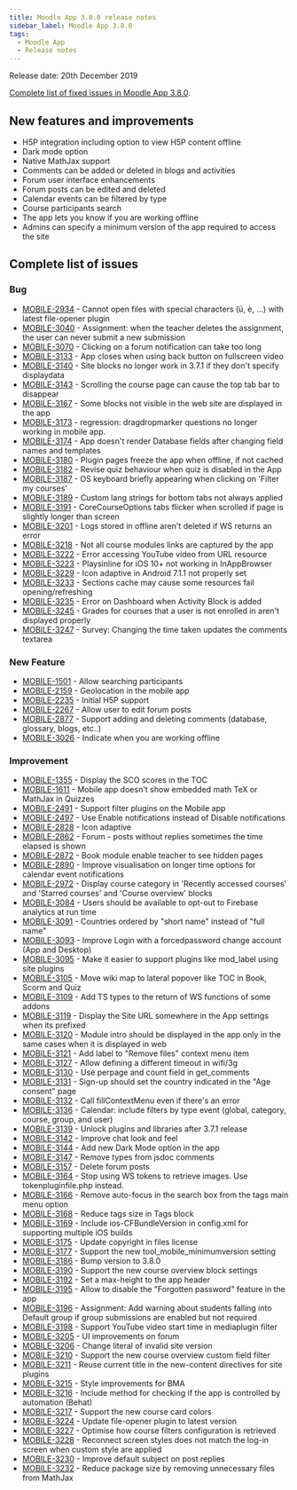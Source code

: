 ```yaml
---
title: Moodle App 3.8.0 release notes
sidebar_label: Moodle App 3.8.0
tags:
  - Moodle App
  - Release notes
---
```


Release date: 20th December 2019

[Complete list of fixed issues in Moodle App 3.8.0](https://moodle.atlassian.net/jira/secure/ReleaseNote.jspa?projectId=10070&version=16861).

## New features and improvements

- H5P integration including option to view H5P content offline
- Dark mode option
- Native MathJax support
- Comments can be added or deleted in blogs and activities
- Forum user interface enhancements
- Forum posts can be edited and deleted
- Calendar events can be filtered by type
- Course participants search
- The app lets you know if you are working offline
- Admins can specify a minimum version of the app required to access the site

## Complete list of issues

### Bug

<!-- cspell:disable -->

- [MOBILE-2934](https://moodle.atlassian.net/browse/MOBILE-2934) - Cannot open files with special characters (ü, è, ...) with latest file-opener plugin
- [MOBILE-3040](https://moodle.atlassian.net/browse/MOBILE-3040) - Assignment: when the teacher deletes the assignment, the user can never submit a new submission
- [MOBILE-3070](https://moodle.atlassian.net/browse/MOBILE-3070) - Clicking on a forum notification can take too long
- [MOBILE-3133](https://moodle.atlassian.net/browse/MOBILE-3133) - App closes when using back button on fullscreen video
- [MOBILE-3140](https://moodle.atlassian.net/browse/MOBILE-3140) - Site blocks no longer work in 3.7.1 if they don't specify displaydata
- [MOBILE-3143](https://moodle.atlassian.net/browse/MOBILE-3143) - Scrolling the course page can cause the top tab bar to disappear
- [MOBILE-3167](https://moodle.atlassian.net/browse/MOBILE-3167) - Some blocks not visible in the web site are displayed in the app
- [MOBILE-3173](https://moodle.atlassian.net/browse/MOBILE-3173) - regression: dragdropmarker questions no longer working in mobile app.
- [MOBILE-3174](https://moodle.atlassian.net/browse/MOBILE-3174) - App doesn't render Database fields after changing field names and templates
- [MOBILE-3180](https://moodle.atlassian.net/browse/MOBILE-3180) - Plugin pages freeze the app when offline, if not cached
- [MOBILE-3182](https://moodle.atlassian.net/browse/MOBILE-3182) - Revise quiz behaviour when quiz is disabled in the App
- [MOBILE-3187](https://moodle.atlassian.net/browse/MOBILE-3187) - OS keyboard briefly appearing when clicking on 'Filter my courses'
- [MOBILE-3189](https://moodle.atlassian.net/browse/MOBILE-3189) - Custom lang strings for bottom tabs not always applied
- [MOBILE-3191](https://moodle.atlassian.net/browse/MOBILE-3191) - CoreCourseOptions tabs flicker when scrolled if page is slightly longer than screen
- [MOBILE-3201](https://moodle.atlassian.net/browse/MOBILE-3201) - Logs stored in offline aren't deleted if WS returns an error
- [MOBILE-3218](https://moodle.atlassian.net/browse/MOBILE-3218) - Not all course modules links are captured by the app
- [MOBILE-3222](https://moodle.atlassian.net/browse/MOBILE-3222) - Error accessing YouTube video from URL resource
- [MOBILE-3223](https://moodle.atlassian.net/browse/MOBILE-3223) - Playsinline for iOS 10+ not working in InAppBrowser
- [MOBILE-3229](https://moodle.atlassian.net/browse/MOBILE-3229) - Icon adaptive in Android 7.1.1 not properly set
- [MOBILE-3233](https://moodle.atlassian.net/browse/MOBILE-3233) - Sections cache may cause some resources fail opening/refreshing
- [MOBILE-3235](https://moodle.atlassian.net/browse/MOBILE-3235) - Error on Dashboard when Activity Block is added
- [MOBILE-3245](https://moodle.atlassian.net/browse/MOBILE-3245) - Grades for courses that a user is not enrolled in aren't displayed properly
- [MOBILE-3247](https://moodle.atlassian.net/browse/MOBILE-3247) - Survey: Changing the time taken updates the comments textarea

<!-- cspell:enable -->

### New Feature

- [MOBILE-1501](https://moodle.atlassian.net/browse/MOBILE-1501) - Allow searching participants
- [MOBILE-2159](https://moodle.atlassian.net/browse/MOBILE-2159) - Geolocation in the mobile app
- [MOBILE-2235](https://moodle.atlassian.net/browse/MOBILE-2235) - Initial H5P support
- [MOBILE-2267](https://moodle.atlassian.net/browse/MOBILE-2267) - Allow user to edit forum posts
- [MOBILE-2877](https://moodle.atlassian.net/browse/MOBILE-2877) - Support adding and deleting comments (database, glossary, blogs, etc..)
- [MOBILE-3026](https://moodle.atlassian.net/browse/MOBILE-3026) - Indicate when you are working offline

### Improvement

<!-- cspell:disable -->

- [MOBILE-1355](https://moodle.atlassian.net/browse/MOBILE-1355) - Display the SCO scores in the TOC
- [MOBILE-1611](https://moodle.atlassian.net/browse/MOBILE-1611) - Mobile app doesn't show embedded math TeX or MathJax in Quizzes
- [MOBILE-2491](https://moodle.atlassian.net/browse/MOBILE-2491) - Support filter plugins on the Mobile app
- [MOBILE-2497](https://moodle.atlassian.net/browse/MOBILE-2497) - Use Enable notifications instead of Disable notifications
- [MOBILE-2828](https://moodle.atlassian.net/browse/MOBILE-2828) - Icon adaptive
- [MOBILE-2862](https://moodle.atlassian.net/browse/MOBILE-2862) - Forum - posts without replies sometimes the time elapsed is shown
- [MOBILE-2872](https://moodle.atlassian.net/browse/MOBILE-2872) - Book module enable teacher to see hidden pages
- [MOBILE-2890](https://moodle.atlassian.net/browse/MOBILE-2890) - Improve visualisation on longer time options for calendar event notifications
- [MOBILE-2972](https://moodle.atlassian.net/browse/MOBILE-2972) - Display course category in 'Recently accessed courses' and 'Starred courses' and 'Course overview' blocks
- [MOBILE-3084](https://moodle.atlassian.net/browse/MOBILE-3084) - Users should be available to opt-out to Firebase analytics at run time
- [MOBILE-3091](https://moodle.atlassian.net/browse/MOBILE-3091) - Countries ordered by "short name" instead of "full name"
- [MOBILE-3093](https://moodle.atlassian.net/browse/MOBILE-3093) - Improve Login with a forcedpassword change account (App and Desktop)
- [MOBILE-3095](https://moodle.atlassian.net/browse/MOBILE-3095) - Make it easier to support plugins like mod_label using site plugins
- [MOBILE-3105](https://moodle.atlassian.net/browse/MOBILE-3105) - Move wiki map to lateral popover like TOC in Book, Scorm and Quiz
- [MOBILE-3109](https://moodle.atlassian.net/browse/MOBILE-3109) - Add TS types to the return of WS functions of some addons
- [MOBILE-3119](https://moodle.atlassian.net/browse/MOBILE-3119) - Display the Site URL somewhere in the App settings when its prefixed
- [MOBILE-3120](https://moodle.atlassian.net/browse/MOBILE-3120) - Module intro should be displayed in the app only in the same cases when it is displayed in web
- [MOBILE-3121](https://moodle.atlassian.net/browse/MOBILE-3121) - Add label to "Remove files" context menu item
- [MOBILE-3127](https://moodle.atlassian.net/browse/MOBILE-3127) - Allow defining a different timeout in wifi/3g
- [MOBILE-3130](https://moodle.atlassian.net/browse/MOBILE-3130) - Use perpage and count field in get_comments
- [MOBILE-3131](https://moodle.atlassian.net/browse/MOBILE-3131) - Sign-up should set the country indicated in the "Age consent" page
- [MOBILE-3132](https://moodle.atlassian.net/browse/MOBILE-3132) - Call fillContextMenu even if there's an error
- [MOBILE-3136](https://moodle.atlassian.net/browse/MOBILE-3136) - Calendar: include filters by type event (global, category, course, group, and user)
- [MOBILE-3139](https://moodle.atlassian.net/browse/MOBILE-3139) - Unlock plugins and libraries after 3.7.1 release
- [MOBILE-3142](https://moodle.atlassian.net/browse/MOBILE-3142) - Improve chat look and feel
- [MOBILE-3144](https://moodle.atlassian.net/browse/MOBILE-3144) - Add new Dark Mode option in the app
- [MOBILE-3147](https://moodle.atlassian.net/browse/MOBILE-3147) - Remove types from jsdoc comments
- [MOBILE-3157](https://moodle.atlassian.net/browse/MOBILE-3157) - Delete forum posts
- [MOBILE-3164](https://moodle.atlassian.net/browse/MOBILE-3164) - Stop using WS tokens to retrieve images. Use tokenpluginfile.php instead.
- [MOBILE-3166](https://moodle.atlassian.net/browse/MOBILE-3166) - Remove auto-focus in the search box from the tags main menu option
- [MOBILE-3168](https://moodle.atlassian.net/browse/MOBILE-3168) - Reduce tags size in Tags block
- [MOBILE-3169](https://moodle.atlassian.net/browse/MOBILE-3169) - Include ios-CFBundleVersion in config.xml for supporting multiple iOS builds
- [MOBILE-3175](https://moodle.atlassian.net/browse/MOBILE-3175) - Update copyright in files license
- [MOBILE-3177](https://moodle.atlassian.net/browse/MOBILE-3177) - Support the new tool_mobile_minimumversion setting
- [MOBILE-3186](https://moodle.atlassian.net/browse/MOBILE-3186) - Bump version to 3.8.0
- [MOBILE-3190](https://moodle.atlassian.net/browse/MOBILE-3190) - Support the new course overview block settings
- [MOBILE-3192](https://moodle.atlassian.net/browse/MOBILE-3192) - Set a max-height to the app header
- [MOBILE-3195](https://moodle.atlassian.net/browse/MOBILE-3195) - Allow to disable the "Forgotten password" feature in the app
- [MOBILE-3196](https://moodle.atlassian.net/browse/MOBILE-3196) - Assignment: Add warning about students falling into Default group if group submissions are enabled but not required
- [MOBILE-3198](https://moodle.atlassian.net/browse/MOBILE-3198) - Support YouTube video start time in mediaplugin filter
- [MOBILE-3205](https://moodle.atlassian.net/browse/MOBILE-3205) - UI improvements on forum
- [MOBILE-3206](https://moodle.atlassian.net/browse/MOBILE-3206) - Change literal of invalid site version
- [MOBILE-3210](https://moodle.atlassian.net/browse/MOBILE-3210) - Support the new course overview custom field filter
- [MOBILE-3211](https://moodle.atlassian.net/browse/MOBILE-3211) - Reuse current title in the new-content directives for site plugins
- [MOBILE-3215](https://moodle.atlassian.net/browse/MOBILE-3215) - Style improvements for BMA
- [MOBILE-3216](https://moodle.atlassian.net/browse/MOBILE-3216) - Include method for checking if the app is controlled by automation (Behat)
- [MOBILE-3217](https://moodle.atlassian.net/browse/MOBILE-3217) - Support the new course card colors
- [MOBILE-3224](https://moodle.atlassian.net/browse/MOBILE-3224) - Update file-opener plugin to latest version
- [MOBILE-3227](https://moodle.atlassian.net/browse/MOBILE-3227) - Optimise how course filters configuration is retrieved
- [MOBILE-3228](https://moodle.atlassian.net/browse/MOBILE-3228) - Reconnect screen styles does not match the log-in screen when custom style are applied
- [MOBILE-3230](https://moodle.atlassian.net/browse/MOBILE-3230) - Improve default subject on post replies
- [MOBILE-3232](https://moodle.atlassian.net/browse/MOBILE-3232) - Reduce package size by removing unnecessary files from MathJax

<!-- cspell:enable -->
